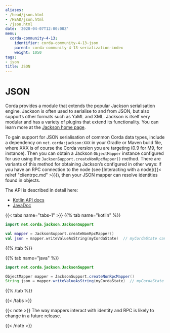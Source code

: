 ```yaml
---
aliases:
- /head/json.html
- /HEAD/json.html
- /json.html
date: '2020-04-07T12:00:00Z'
menu:
  corda-community-4-13:
    identifier: corda-community-4-13-json
    parent: corda-community-4-13-serialization-index
    weight: 1050
tags:
- json
title: JSON
---
```





# JSON

Corda provides a module that extends the popular Jackson serialisation engine. Jackson is often used to serialise
to and from JSON, but also supports other formats such as YaML and XML. Jackson is itself very modular and has
a variety of plugins that extend its functionality. You can learn more at the [Jackson home page](https://github.com/FasterXML/jackson).

To gain support for JSON serialisation of common Corda data types, include a dependency on `net.corda:jackson:XXX`
in your Gradle or Maven build file, where XXX is of course the Corda version you are targeting (0.9 for M9, for instance).
Then you can obtain a Jackson `ObjectMapper` instance configured for use using the `JacksonSupport.createNonRpcMapper()`
method. There are variants of this method for obtaining Jackson’s configured in other ways: if you have an RPC
connection to the node (see [Interacting with a node]({{< relref "clientrpc.md" >}})), then your JSON mapper can resolve identities found in objects.

The API is described in detail here:


* [Kotlin API docs](../../../../api-ref/corda/4.13/community/kotlin/corda/net.corda.client.jackson/-jackson-support/index.html)
* [JavaDoc](../../../../api-ref/corda/4.13/community/javadoc/net/corda/client/jackson/package-summary.html)

{{< tabs name="tabs-1" >}}
{{% tab name="kotlin" %}}
```kotlin
import net.corda.jackson.JacksonSupport

val mapper = JacksonSupport.createNonRpcMapper()
val json = mapper.writeValueAsString(myCordaState)  // myCordaState can be any object.
```
{{% /tab %}}

{{% tab name="java" %}}
```java
import net.corda.jackson.JacksonSupport

ObjectMapper mapper = JacksonSupport.createNonRpcMapper()
String json = mapper.writeValueAsString(myCordaState)  // myCordaState can be any object.
```
{{% /tab %}}

{{< /tabs >}}

{{< note >}}
The way mappers interact with identity and RPC is likely to change in a future release.

{{< /note >}}
